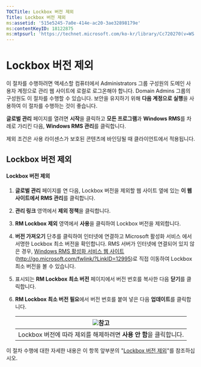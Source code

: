 ```yaml
---
TOCTitle: Lockbox 버전 제외
Title: Lockbox 버전 제외
ms:assetid: '515e5245-7a0e-414e-ac20-3ae32898179e'
ms:contentKeyID: 18122875
ms:mtpsurl: 'https://technet.microsoft.com/ko-kr/library/Cc720270(v=WS.10)'
---
```


Lockbox 버전 제외
=================

이 절차를 수행하려면 액세스할 컴퓨터에서 Administrators 그룹 구성원의 도메인 사용자 계정으로 관리 웹 사이트에 로컬로 로그온해야 합니다. Domain Admins 그룹의 구성원도 이 절차를 수행할 수 있습니다. 보안을 유지하기 위해 **다음 계정으로 실행**을 사용하여 이 절차를 수행하는 것이 좋습니다.

**글로벌 관리** 페이지를 열려면 **시작**을 클릭하고 **모든 프로그램**과 **Windows RMS**를 차례로 가리킨 다음, **Windows RMS 관리**를 클릭합니다.

제외 조건은 사용 라이센스가 보호된 콘텐츠에 바인딩될 때 클라이언트에서 적용됩니다.

Lockbox 버전 제외
-----------------

#### Lockbox 버전 제외

1.  **글로벌 관리** 페이지를 연 다음, Lockbox 버전을 제외할 웹 사이트 옆에 있는 **이 웹 사이트에서 RMS 관리**를 클릭합니다.

2.  **관리 링크** 영역에서 **제외 정책**을 클릭합니다.

3.  **RM Lockbox 제외** 영역에서 **사용**을 클릭하여 Lockbox 버전을 제외합니다.

4.  **버전 가져오기** 단추를 클릭하여 인터넷에 연결하고 Microsoft 활성화 서비스 에서 서명한 Lockbox 최소 버전을 확인합니다. RMS 서버가 인터넷에 연결되어 있지 않은 경우, [Windows RMS 활성화 서비스 웹 사이트](http://go.microsoft.com/fwlink/?linkid=12995)(http://go.microsoft.com/fwlink/?LinkID=12995)로 직접 이동하여 Lockbox 최소 버전을 볼 수 있습니다.

5.  표시되는 **RM Lockbox 최소 버전** 페이지에서 버전 번호를 복사한 다음 **닫기**를 클릭합니다.

6.  **RM Lockbox 최소 버전 필요**에서 버전 번호를 붙여 넣은 다음 **업데이트**를 클릭합니다.

    | ![](images/Cc720270.note(WS.10).gif)참고 |
    |-----------------------------------------------------------------------|
    | Lockbox 버전에 따라 제외를 해제하려면 **사용 안 함**을 클릭합니다.    |

이 절차 수행에 대한 자세한 내용은 이 항목 앞부분의 "[Lockbox 버전 제외](https://technet.microsoft.com/e287f026-aab2-43ab-93bc-48087da82f36)"를 참조하십시오.
